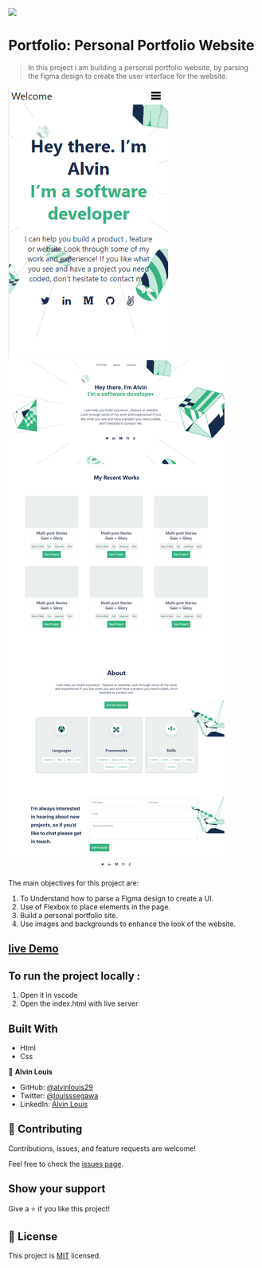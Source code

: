 ![](https://img.shields.io/badge/Microverse-blueviolet)

# Portfolio: Personal Portfolio Website

> In this project i am building a personal portfolio website, by parsing the figma design to create the user interface for the website.

![screenshot](./app_screenshot.png)
![Desktop view screenshot](./desktop_screenshot.png)

The main objectives for this project are:

1. To Understand how to parse a Figma design to create a UI.
2. Use of Flexbox to place elements in the page.
3. Build a personal portfolio site.
4. Use images and backgrounds to enhance the look of the website.

## [live Demo](https://raw.githack.com/alvinlouis29/Portfolio-website/header-section/index.html)

## To run the project locally :

1. Open it in vscode
2. Open the index.html with live server
## Built With

- Html
- Css

👤 **Alvin Louis**

- GitHub: [@alvinlouis29](https://github.com/alvinlouis29)
- Twitter: [@louisssegawa](https://twitter.com/louisssegawa)
- LinkedIn: [Alvin Louis](https://www.linkedin.com/in/alvin-louis-632026183/)

## 🤝 Contributing

Contributions, issues, and feature requests are welcome!

Feel free to check the [issues page](../../issues/).

## Show your support

Give a ⭐️ if you like this project!

## 📝 License

This project is [MIT](./MIT.md) licensed.
